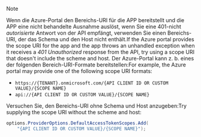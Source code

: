 > [!NOTE]
> <span data-ttu-id="050cc-101">Wenn die Azure-Portal den Bereichs-URI für die APP bereitstellt und die APP eine nicht behandelte Ausnahme auslöst, wenn Sie eine 401-nicht *autorisierte* Antwort von der API empfängt, verwenden Sie einen Bereichs-URI, der das Schema und den Host nicht enthält.</span><span class="sxs-lookup"><span data-stu-id="050cc-101">If the Azure portal provides the scope URI for the app and the app throws an unhandled exception when it receives a *401 Unauthorized* response from the API, try using a scope URI that doesn't include the scheme and host.</span></span> <span data-ttu-id="050cc-102">Der Azure-Portal kann z. b. eines der folgenden Bereich-URI-Formate bereitstellen:</span><span class="sxs-lookup"><span data-stu-id="050cc-102">For example, the Azure portal may provide one of the following scope URI formats:</span></span>
>
> * `https://{TENANT}.onmicrosoft.com/{API CLIENT ID OR CUSTOM VALUE}/{SCOPE NAME}`
> * `api://{API CLIENT ID OR CUSTOM VALUE}/{SCOPE NAME}`
>
> <span data-ttu-id="050cc-103">Versuchen Sie, den Bereichs-URI ohne Schema und Host anzugeben:</span><span class="sxs-lookup"><span data-stu-id="050cc-103">Try supplying the scope URI without the scheme and host:</span></span>
>
> ```csharp
> options.ProviderOptions.DefaultAccessTokenScopes.Add(
>     "{API CLIENT ID OR CUSTOM VALUE}/{SCOPE NAME}");
> ```
